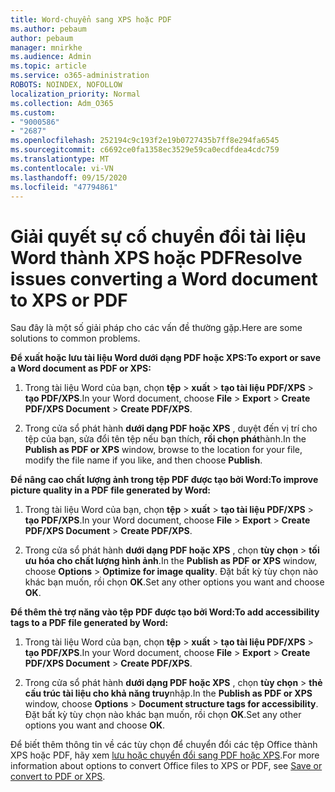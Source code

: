 ```yaml
---
title: Word-chuyển sang XPS hoặc PDF
ms.author: pebaum
author: pebaum
manager: mnirkhe
ms.audience: Admin
ms.topic: article
ms.service: o365-administration
ROBOTS: NOINDEX, NOFOLLOW
localization_priority: Normal
ms.collection: Adm_O365
ms.custom:
- "9000586"
- "2687"
ms.openlocfilehash: 252194c9c193f2e19b0727435b7ff8e294fa6545
ms.sourcegitcommit: c6692ce0fa1358ec3529e59ca0ecdfdea4cdc759
ms.translationtype: MT
ms.contentlocale: vi-VN
ms.lasthandoff: 09/15/2020
ms.locfileid: "47794861"
---
```

# <a name="resolve-issues-converting-a-word-document-to-xps-or-pdf"></a><span data-ttu-id="e7f0b-102">Giải quyết sự cố chuyển đổi tài liệu Word thành XPS hoặc PDF</span><span class="sxs-lookup"><span data-stu-id="e7f0b-102">Resolve issues converting a Word document to XPS or PDF</span></span>

<span data-ttu-id="e7f0b-103">Sau đây là một số giải pháp cho các vấn đề thường gặp.</span><span class="sxs-lookup"><span data-stu-id="e7f0b-103">Here are some solutions to common problems.</span></span> 

<span data-ttu-id="e7f0b-104">**Để xuất hoặc lưu tài liệu Word dưới dạng PDF hoặc XPS:**</span><span class="sxs-lookup"><span data-stu-id="e7f0b-104">**To export or save a Word document as PDF or XPS:**</span></span>

1. <span data-ttu-id="e7f0b-105">Trong tài liệu Word của bạn, chọn **tệp**  >  **xuất**  >  **tạo tài liệu PDF/XPS**  >  **tạo PDF/XPS**.</span><span class="sxs-lookup"><span data-stu-id="e7f0b-105">In your Word document, choose  **File** > **Export** > **Create PDF/XPS Document** > **Create PDF/XPS**.</span></span>

2. <span data-ttu-id="e7f0b-106">Trong cửa sổ phát hành **dưới dạng PDF hoặc XPS** , duyệt đến vị trí cho tệp của bạn, sửa đổi tên tệp nếu bạn thích, **rồi chọn phát**hành.</span><span class="sxs-lookup"><span data-stu-id="e7f0b-106">In the **Publish as PDF or XPS** window, browse to the location for your file, modify the file name if you like, and then choose **Publish**.</span></span>

<span data-ttu-id="e7f0b-107">**Để nâng cao chất lượng ảnh trong tệp PDF được tạo bởi Word:**</span><span class="sxs-lookup"><span data-stu-id="e7f0b-107">**To improve picture quality in a PDF file generated by Word:**</span></span>

1. <span data-ttu-id="e7f0b-108">Trong tài liệu Word của bạn, chọn **tệp**  >  **xuất**  >  **tạo tài liệu PDF/XPS**  >  **tạo PDF/XPS**.</span><span class="sxs-lookup"><span data-stu-id="e7f0b-108">In your Word document, choose  **File** > **Export** > **Create PDF/XPS Document** > **Create PDF/XPS**.</span></span>

2. <span data-ttu-id="e7f0b-109">Trong cửa sổ phát hành **dưới dạng PDF hoặc XPS** , chọn **tùy chọn**  >  **tối ưu hóa cho chất lượng hình ảnh**.</span><span class="sxs-lookup"><span data-stu-id="e7f0b-109">In the **Publish as PDF or XPS** window, choose **Options** > **Optimize for image quality**.</span></span> <span data-ttu-id="e7f0b-110">Đặt bất kỳ tùy chọn nào khác bạn muốn, rồi chọn **OK**.</span><span class="sxs-lookup"><span data-stu-id="e7f0b-110">Set any other options you want and choose **OK**.</span></span> 

<span data-ttu-id="e7f0b-111">**Để thêm thẻ trợ năng vào tệp PDF được tạo bởi Word:**</span><span class="sxs-lookup"><span data-stu-id="e7f0b-111">**To add accessibility tags to a PDF file generated by Word:**</span></span>
 
1. <span data-ttu-id="e7f0b-112">Trong tài liệu Word của bạn, chọn **tệp**  >  **xuất**  >  **tạo tài liệu PDF/XPS**  >  **tạo PDF/XPS**.</span><span class="sxs-lookup"><span data-stu-id="e7f0b-112">In your Word document, choose  **File** > **Export** > **Create PDF/XPS Document** > **Create PDF/XPS**.</span></span>

2. <span data-ttu-id="e7f0b-113">Trong cửa sổ phát hành **dưới dạng PDF hoặc XPS** , chọn **tùy chọn**  >  **thẻ cấu trúc tài liệu cho khả năng truy**nhập.</span><span class="sxs-lookup"><span data-stu-id="e7f0b-113">In the **Publish as PDF or XPS** window, choose **Options** > **Document structure tags for accessibility**.</span></span> <span data-ttu-id="e7f0b-114">Đặt bất kỳ tùy chọn nào khác bạn muốn, rồi chọn **OK**.</span><span class="sxs-lookup"><span data-stu-id="e7f0b-114">Set any other options you want and choose **OK**.</span></span>

<span data-ttu-id="e7f0b-115">Để biết thêm thông tin về các tùy chọn để chuyển đổi các tệp Office thành XPS hoặc PDF, hãy xem [lưu hoặc chuyển đổi sang PDF hoặc XPS](https://support.office.com/article/d85416c5-7d77-4fd6-a216-6f4bf7c7c110).</span><span class="sxs-lookup"><span data-stu-id="e7f0b-115">For more information about options to convert Office files to XPS or PDF, see [Save or convert to PDF or XPS](https://support.office.com/article/d85416c5-7d77-4fd6-a216-6f4bf7c7c110).</span></span>